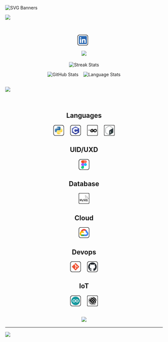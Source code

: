![SVG Banners](https://svg-banners.vercel.app/api?type=glitch&text1=Imon+Chakraborty&width=1000&height=200)

![](https://github.com/ImonChakraborty/ImonChakraborty/assets/135951651/947b67ae-6c4b-4568-a297-daee84e69807)

<br>
<p align=center><a href="https://www.linkedin.com/in/imonchakraborty/"><img height="34" src="items/LinkedIn.svg" alt="LinkedIn"></a>&nbsp;&nbsp;</p>

<div align=center><image src="https://readme-typing-svg.herokuapp.com?font=Iosevka&size=20&color=FFFFFF&center=true&width=200&height=50&repeat=true&lines=I+use+Arch+BTW"></image></div>

<br/>
<div align="center">
    <img align="top" src="https://github-readme-streak-stats.herokuapp.com/?user=ImonChakraborty&theme=windows-dark&hide_border=true" alt="Streak Stats">
    <br>
    <p></p>
    <img src="https://github-readme-stats.vercel.app/api?username=ImonChakraborty&show_icons=true&locale=en&theme=github_dark&hide_border=true&count_private=true" alt="GitHub Stats">
    &nbsp;&nbsp;
    <img align=top src="https://github-readme-stats.vercel.app/api/top-langs?username=ImonChakraborty&show_icons=true&locale=en&theme=github_dark&hide_border=true&layout=compact&langs_count=10" alt="Language Stats">
</div>
<br>


![](https://github-readme-activity-graph.vercel.app/graph?username=ImonChakraborty&theme=react-dark&hide_border=false&grid=false&custom_title=Contribution%20graph)
<br>


<br>
<h2 align=center>Languages</h2>
<div align=center>
    <img src="items/python.svg" height="34" alt="python">&nbsp;&nbsp;&nbsp;&nbsp;
    <img src="items/c.svg" height="34" alt="c">&nbsp;&nbsp;&nbsp;&nbsp;
    <img src="items/go.svg" height="34" alt="go">&nbsp;&nbsp;&nbsp;&nbsp;
    <img src="items/shell.svg" height="34" alt="shell">
</div>

<h2 align=center>UID/UXD</h2>
<div align=center>
    <img src="items/figma.svg" height="34" alt="figma">
</div>

<h2 align=center>Database</h2>
<div align=center>
    <img src="items/Mysql.svg" height="34" alt="mysql">
</div>

<h2 align=center>Cloud</h2>
<div align=center>
    <img src="items/gcloud.svg" height="34" alt="googlecloud">
</div>

<h2 align=center>Devops</h2>
<div align=center>
    <img src="items/git.svg" height="34" alt="git">&nbsp;&nbsp;&nbsp;&nbsp;
    <img src="items/github.svg" height="34" alt="github">
</div>

<h2 align=center>IoT</h2>
<div align=center>
    <img src="items/arduino.svg" height="34" alt="Arduino">&nbsp;&nbsp;&nbsp;&nbsp;
    <img src="items/espressif.svg" height="34" alt="Espressif">
</div>

<br/>


<!--
<h2 align=left>💻 Tech Stack:</h2>

![C](https://img.shields.io/badge/c-%2300599C.svg?style=for-the-badge&logo=c&logoColor=white) ![Python](https://img.shields.io/badge/python-3670A0?style=for-the-badge&logo=python&logoColor=ffdd54) ![PythonAnywhere](https://img.shields.io/badge/pythonanywhere-%232F9FD7.svg?style=for-the-badge&logo=pythonanywhere&logoColor=151515) ![GithubPages](https://img.shields.io/badge/github%20pages-121013?style=for-the-badge&logo=github&logoColor=white) ![Anaconda](https://img.shields.io/badge/Anaconda-%2344A833.svg?style=for-the-badge&logo=anaconda&logoColor=white) ![OpenCV](https://img.shields.io/badge/opencv-%23white.svg?style=for-the-badge&logo=opencv&logoColor=white) ![Go](https://img.shields.io/badge/go-%2300ADD8.svg?style=for-the-badge&logo=go&logoColor=white) ![MySQL](https://img.shields.io/badge/mysql-4479A1.svg?style=for-the-badge&logo=mysql&logoColor=white) ![Adobe Photoshop](https://img.shields.io/badge/adobe%20photoshop-%2331A8FF.svg?style=for-the-badge&logo=adobe%20photoshop&logoColor=white) ![Figma](https://img.shields.io/badge/figma-%23F24E1E.svg?style=for-the-badge&logo=figma&logoColor=white) ![Pandas](https://img.shields.io/badge/pandas-%23150458.svg?style=for-the-badge&logo=pandas&logoColor=white) ![NumPy](https://img.shields.io/badge/numpy-%23013243.svg?style=for-the-badge&logo=numpy&logoColor=white) ![Matplotlib](https://img.shields.io/badge/Matplotlib-%23ffffff.svg?style=for-the-badge&logo=Matplotlib&logoColor=black) ![scikit-learn](https://img.shields.io/badge/scikit--learn-%23F7931E.svg?style=for-the-badge&logo=scikit-learn&logoColor=white) ![TensorFlow](https://img.shields.io/badge/TensorFlow-%23FF6F00.svg?style=for-the-badge&logo=TensorFlow&logoColor=white) ![Git](https://img.shields.io/badge/git-%23F05033.svg?style=for-the-badge&logo=git&logoColor=white) ![GitHub](https://img.shields.io/badge/github-%23121011.svg?style=for-the-badge&logo=github&logoColor=white) ![Arduino](https://img.shields.io/badge/-Arduino-00979D?style=for-the-badge&logo=Arduino&logoColor=white) ![Notion](https://img.shields.io/badge/Notion-%23000000.svg?style=for-the-badge&logo=notion&logoColor=white)
-->

<!--
<br>
<h2 align=center>📊 GitHub Stats:</h2>

![](https://github-readme-stats.vercel.app/api?username=ImonChakraborty&theme=dark&hide_border=false&include_all_commits=false&count_private=false)<br/>
![](https://github-readme-streak-stats.herokuapp.com/?user=ImonChakraborty&theme=dark&hide_border=false)<br/>
![](https://github-readme-stats.vercel.app/api/top-langs/?username=ImonChakraborty&theme=dark&hide_border=false&include_all_commits=false&count_private=false&layout=compact)
-->

<div align="center">
    
![](https://github-trophies.vercel.app/?username=ImonChakraborty&title=MultiLanguage,LongTimeUser,NewUser,Organizations,Commits,PullRequest&no-frame=false&no-bg=true&margin-w=7&theme=discord)
</div>

---
[![](https://visitcount.itsvg.in/api?id=ImonChakraborty&icon=2&color=12)](https://visitcount.itsvg.in)
